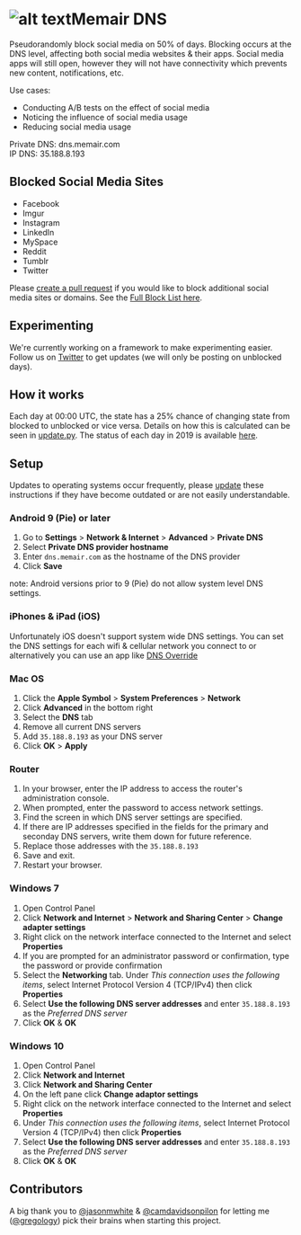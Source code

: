 # ![alt text](https://github.com/memair/dns/raw/master/Memair%20DNS%20logo.png "Memair Logo")Memair DNS

Pseudorandomly block social media on 50% of days. Blocking occurs at the DNS level, affecting both social media websites & their apps. Social media apps will still open, however they will not have connectivity which prevents new content, notifications, etc.

Use cases:
 * Conducting A/B tests on the effect of social media
 * Noticing the influence of social media usage
 * Reducing social media usage

Private DNS: dns.memair.com  
IP DNS: 35.188.8.193

## Blocked Social Media Sites

 * Facebook
 * Imgur
 * Instagram
 * LinkedIn
 * MySpace
 * Reddit
 * Tumblr
 * Twitter

Please [create a pull request](https://github.com/memair/dns/edit/master/block.list) if you would like to block additional social media sites or domains. See the [Full Block List here](https://github.com/memair/dns/blob/master/block.list).

## Experimenting

We're currently working on a framework to make experimenting easier. Follow us on [Twitter](https://twitter.com/memair) to get updates (we will only be posting on unblocked days).

## How it works

Each day at 00:00 UTC, the state has a 25% chance of changing state from blocked to unblocked or vice versa. Details on how this is calculated can be seen in [update.py](https://github.com/memair/dns/blob/master/update.py). The status of each day in 2019 is available [here](https://github.com/memair/dns/blob/master/daily_status.txt).

## Setup

Updates to operating systems occur frequently, please [update](https://github.com/memair/dns/edit/master/README.md) these instructions if they have become outdated or are not easily understandable.

### Android 9 (Pie) or later

 1. Go to **Settings** > **Network & Internet** > **Advanced** > **Private DNS**
 2. Select **Private DNS provider hostname**
 3. Enter `dns.memair.com` as the hostname of the DNS provider
 4. Click **Save**

note: Android versions prior to 9 (Pie) do not allow system level DNS settings.

### iPhones & iPad (iOS)

Unfortunately iOS doesn't support system wide DNS settings. You can set the DNS settings for each wifi & cellular network you connect to or alternatively you can use an app like [DNS Override](https://itunes.apple.com/us/app/dns-override/id1060830093?mt=8)

### Mac OS

1. Click the **Apple Symbol** > **System Preferences** > **Network**
2. Click **Advanced** in the bottom right
3. Select the **DNS** tab
4. Remove all current DNS servers
5. Add `35.188.8.193` as your DNS server
6. Click **OK** > **Apply**

### Router

1. In your browser, enter the IP address to access the router's administration console.
2. When prompted, enter the password to access network settings.
3. Find the screen in which DNS server settings are specified.
4. If there are IP addresses specified in the fields for the primary and seconday DNS servers, write them down for future reference.
5. Replace those addresses with the `35.188.8.193`
6. Save and exit.
7. Restart your browser.

### Windows 7

1. Open Control Panel
2. Click **Network and Internet** > **Network and Sharing Center** > **Change adapter settings**
3. Right click on the network interface connected to the Internet and select **Properties**
4. If you are prompted for an administrator password or confirmation, type the password or provide confirmation
5. Select the **Networking** tab. Under *This connection uses the following items*, select Internet Protocol Version 4 (TCP/IPv4) then click **Properties**
6. Select **Use the following DNS server addresses** and enter `35.188.8.193` as the *Preferred DNS server*
7. Click **OK** & **OK**

### Windows 10

1. Open Control Panel
2. Click **Network and Internet**
3. Click **Network and Sharing Center**
4. On the left pane click **Change adaptor settings**
5. Right click on the network interface connected to the Internet and select **Properties**
6. Under *This connection uses the following items*, select Internet Protocol Version 4 (TCP/IPv4) then click **Properties**
7. Select **Use the following DNS server addresses** and enter `35.188.8.193` as the *Preferred DNS server*
8. Click **OK** & **OK**

## Contributors

A big thank you to [@jasonmwhite](https://github.com/jasonmwhite) & [@camdavidsonpilon](https://github.com/camdavidsonpilon) for letting me ([@gregology](https://github.com/gregology)) pick their brains when starting this project.